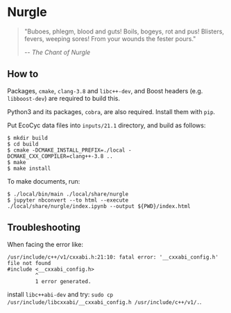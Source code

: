 # Nurgle

> "Buboes, phlegm, blood and guts! Boils, bogeys, rot and pus! Blisters, fevers, weeping sores! From your wounds the fester pours."
> 
> -- <cite>The Chant of Nurgle</cite>

## How to

Packages, `cmake`, `clang-3.8` and `libc++-dev`, and Boost headers (e.g. `libboost-dev`) are required to build this.

Python3 and its packages, `cobra`, are also required. Install them with `pip`.

Put EcoCyc data files into `inputs/21.1` directory, and build as follows:

```
$ mkdir build
$ cd build
$ cmake -DCMAKE_INSTALL_PREFIX=./local -DCMAKE_CXX_COMPILER=clang++-3.8 ..
$ make
$ make install
```

To make documents, run:

```
$ ./local/bin/main ./local/share/nurgle
$ jupyter nbconvert --to html --execute ./local/share/nurgle/index.ipynb --output ${PWD}/index.html
```

## Troubleshooting

When facing the error like:

```
/usr/include/c++/v1/cxxabi.h:21:10: fatal error: '__cxxabi_config.h' file not found
#include <__cxxabi_config.h>
         ^
         1 error generated.
```

install `libc++abi-dev` and try: `sudo cp /usr/include/libcxxabi/__cxxabi_config.h /usr/include/c++/v1/.`.
